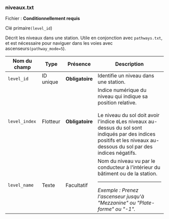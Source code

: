 ### niveaux.txt

Fichier : **Conditionnellement requis**

Clé primaire`(level_id`)

Décrit les niveaux dans une station. Utile en conjonction avec `pathways.txt`, et est nécessaire pour naviguer dans les voies avec ascenseurs`(pathway_mode=5`).

| Nom du champ  | Type      | Présence        | Description                                                                                                                                                                                                                                     |
| ------------- | --------- | --------------- | ----------------------------------------------------------------------------------------------------------------------------------------------------------------------------------------------------------------------------------------------- |
| `level_id`    | ID unique | **Obligatoire** | Identifie un niveau dans une station.                                                                                                                                                                                                           |
| `level_index` | Flotteur  | **Obligatoire** | Indice numérique du niveau qui indique sa position relative. <br /><br />Le niveau du sol doit avoir l'indice `0`Les niveaux au-dessus du sol sont indiqués par des indices positifs et les niveaux au-dessous du sol par des indices négatifs. |
| `level_name`  | Texte     | Facultatif      | Nom du niveau vu par le conducteur à l'intérieur du bâtiment ou de la station.<hr />_Exemple : Prenez l'ascenseur jusqu'à "Mezzanine" ou "Plate-forme" ou "-1"._                                                                                |
